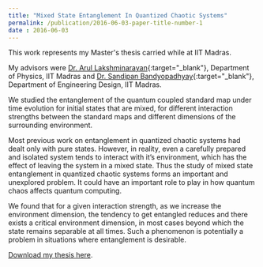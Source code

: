 ```yaml
---
title: "Mixed State Entanglement In Quantized Chaotic Systems"
permalink: /publication/2016-06-03-paper-title-number-1
date : 2016-06-03
---
```

This work represents my Master's thesis carried while at IIT Madras.

My advisors were [Dr. Arul Lakshminarayan](https://physics.iitm.ac.in/~arul/index.html){:target="_blank"}, Department of Physics, IIT Madras and [Dr. Sandipan Bandyopadhyay](https://ed.iitm.ac.in/~sandipan/){:target="_blank"}, Department of Engineering Design, IIT Madras.

We studied the entanglement of the quantum coupled standard map under time evolution for initial states that are mixed, for different interaction strengths between the standard maps and different dimensions of the surrounding environment. 

Most previous work on entanglement in quantized chaotic systems had dealt only with pure states. However, in reality, even a carefully prepared and isolated system tends to interact with it’s environment, which has the effect of leaving the system in a mixed state. Thus the study of mixed state entanglement in quantized chaotic systems forms an important and unexplored problem. It could have an important role to play in how quantum chaos affects quantum computing.

We found that for a given interaction strength, as we increase the environment dimension, the tendency to get entangled reduces and there exists a critical environment dimension, in most cases beyond which the state remains separable at all times. Such a phenomenon is potentially a problem in situations where entanglement is desirable.

[Download my thesis here](https://drive.google.com/file/d/1Shu4J47R_wIqWh6opb5N7-mZth3mWA3c/view).

